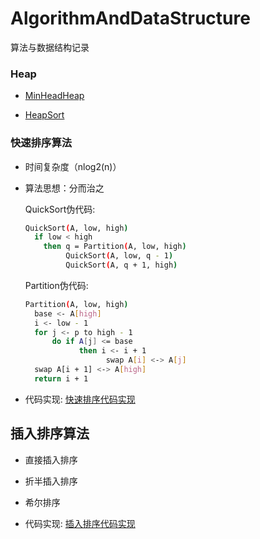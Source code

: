 # AlgorithmAndDataStructure
算法与数据结构记录

### Heap

- [MinHeadHeap](https://github.com/Zychaowill/AlgorithmAndDataStructure/tree/master/src/main/java/zychaowill/datastructure/basic/heap)

- [HeapSort](https://github.com/Zychaowill/AlgorithmAndDataStructure/tree/master/src/main/java/zychaowill/algorithm/newsort/heap)

### 快速排序算法

- 时间复杂度（nlog2(n)）

- 算法思想：分而治之

  QuickSort伪代码:
  ```bash
  QuickSort(A, low, high)
    if low < high
      then q = Partition(A, low, high)
           QuickSort(A, low, q - 1)
           QuickSort(A, q + 1, high)

  ```

  Partition伪代码:
  ```bash
  Partition(A, low, high)
    base <- A[high]
    i <- low - 1
    for j <- p to high - 1
        do if A[j] <= base
              then i <- i + 1
                    swap A[i] <-> A[j]
    swap A[i + 1] <-> A[high]
    return i + 1
  ```

- 代码实现: [快速排序代码实现](https://github.com/Zychaowill/AlgorithmAndDataStructure/blob/master/src/main/java/zychaowill/algorithm/sort/QuickSort.java)

## 插入排序算法

- 直接插入排序

- 折半插入排序

- 希尔排序

- 代码实现: [插入排序代码实现](https://github.com/Zychaowill/AlgorithmAndDataStructure/blob/master/src/main/java/zychaowill/algorithm/sort/InsertSort.java)
